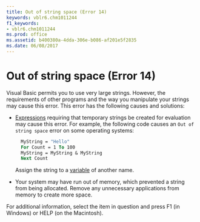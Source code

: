 ```yaml
---
title: Out of string space (Error 14)
keywords: vblr6.chm1011244
f1_keywords:
- vblr6.chm1011244
ms.prod: office
ms.assetid: b400380a-4dda-306e-b086-af201e5f2835
ms.date: 06/08/2017
---
```



# Out of string space (Error 14)

Visual Basic permits you to use very large strings. However, the requirements of other programs and the way you manipulate your strings may cause this error. This error has the following causes and solutions:

- [Expressions](../../Glossary/vbe-glossary.md#expression) requiring that temporary strings be created for evaluation may cause this error. For example, the following code causes an `Out of string space` error on some operating systems:
    
  ```vb
    MyString = "Hello" 
    For Count = 1 To 100 
    MyString = MyString & MyString 
    Next Count 
  ```

  Assign the string to a [variable](../../Glossary/vbe-glossary.md#variable) of another name.
    
- Your system may have run out of memory, which prevented a string from being allocated. Remove any unnecessary applications from memory to create more space.
    

For additional information, select the item in question and press F1 (in Windows) or HELP (on the Macintosh).

